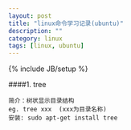 ```yaml
---
layout: post
title: "linux命令学习记录(ubuntu)"
description: ""
category: linux
tags: [linux, ubuntu]
---
```

{% include JB/setup %}
                    
####1. tree

    简介：树状显示目录结构          
    eg. tree xxx  (xxx为目录名称)          
    安装: sudo apt-get install tree           

